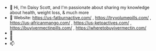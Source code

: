 - 👋 Hi, I’m Daisy Scott, and I'm passionate about sharing my knowledge about health, weight loss, & much more
- 👀 Website: https://us-fatburnactive.com/ , https://tryvolumepills.com/ , https://us-africanmango.com/ , https://us-ketoactives.com/ , https://buyivermectinpills.com/ , https://wheretobuyivermectin.com/
- 🌱 
- 💞️ 
- 📫 

